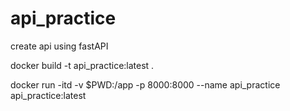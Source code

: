 # api_practice
create api using fastAPI

docker build -t api_practice:latest .

docker run -itd -v $PWD:/app -p 8000:8000 --name api_practice api_practice:latest